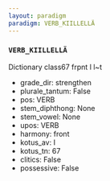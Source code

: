 ```yaml
---
layout: paradigm
paradigm: VERB_KIILLELLÄ
---
```

### ` VERB_KIILLELLÄ `

Dictionary class67 frpnt l l~t
* grade_dir: strengthen
* plurale_tantum: False
* pos: VERB
* stem_diphthong: None
* stem_vowel: None
* upos: VERB
* harmony: front
* kotus_av: I
* kotus_tn: 67
* clitics: False
* possessive: False
